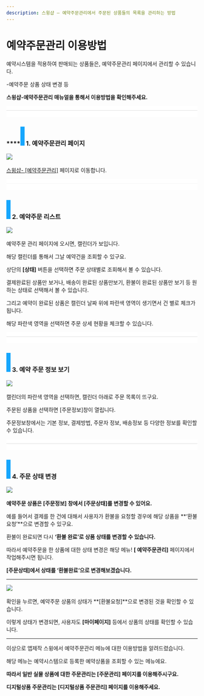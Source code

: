 ```yaml
---
description: 스윙샵 – 예약주문관리에서 주문된 상품들의 목록을 관리하는 방법
---
```


# 예약주문관리 이용방법

예약시스템을 적용하여 판매되는 상품들은, 예약주문관리 페이지에서 관리할 수 있습니다.&#x20;

\-예약주문 상품 상태 변경 등

**스윙샵-예약주문관리 매뉴얼을 통해서 이용방법을 확인해주세요.**

![](<../../.gitbook/assets/구분선 (1) (1).PNG>)

### ****![](<../../.gitbook/assets/image (2).png>) **1. 예약주문관리 페이지**

![](https://wp.swing2app.co.kr/wp-content/uploads/2018/11/%EC%98%88%EC%95%BD%EC%A3%BC%EB%AC%B8.png)

[스윙샵- \[예약주문관리\]](http://www.swing2app.co.kr/view/store\_order\_list\_by\_booking) 페이지로 이동합니다.

![](<../../.gitbook/assets/구분선 (1) (1).PNG>)

### ![](<../../.gitbook/assets/image (2).png>) **2. 예약주문 리스트**

![](https://wp.swing2app.co.kr/wp-content/uploads/2018/11/%EC%98%88%EC%95%BD%EC%A3%BC%EB%AC%B8%EA%B4%80%EB%A6%AC2.png)

예약주문 관리 페이지에 오시면, 캘린더가 보입니다.

해당 캘린더를 통해서 그날 예약건을 조회할 수 있구요.

상단의 **\[상태]** 버튼을 선택하면 주문 상태별로 조회해서 볼 수 있습니다.

결제완료된 상품만 보거나, 배송이 완료된 상품만보기, 환불이 완료된 상품만 보기 등 원하는 상태로 선택해서 볼 수 있습니다.

그리고 예약이 완료된 상품은 캘린더 날짜 위에 파란색 영역이 생기면서 건 별로 체크가 됩니다.

해당 파란색 영역을 선택하면 주문 상세 현황을 체크할 수 있습니다.

![](<../../.gitbook/assets/구분선 (1) (1).PNG>)

### ![](<../../.gitbook/assets/image (2).png>) **3. 예약 주문 정보 보기**

![](https://wp.swing2app.co.kr/wp-content/uploads/2018/11/%EC%98%88%EC%95%BD%EC%A3%BC%EB%AC%B8%EA%B4%80%EB%A6%AC3.png)

캘린더의 파란색 영역을 선택하면, 캘린더 아래로 주문 목록이 뜨구요.

주문된 상품을 선택하면 \[주문정보]창이 열립니다.

주문정보창에서는 기본 정보, 결제방법, 주문자 정보, 배송정보 등 다양한 정보를 확인할 수 있습니다.

![](<../../.gitbook/assets/구분선 (2).PNG>)

### ![](<../../.gitbook/assets/image (2).png>) **4. 주문 상태 변경**

![](https://wp.swing2app.co.kr/wp-content/uploads/2018/11/%EC%98%88%EC%95%BD%EC%A3%BC%EB%AC%B8%EA%B4%80%EB%A6%AC4.png)

**예약주문 상품은 \[주문정보] 창에서 \[주문상태]를 변경할 수 있어요.**

예를 들어서 결제를 한 건에 대해서 사용자가 환불을 요청할 경우에 해당 상품을 **‘환불 요청’**으로 변경할 수 있구요.

환불이 완료되면 다시 **‘환불 완료’로 상품 상태를 변경할 수 있습니다.**

따라서 예약주문을 한 상품에 대한 상태 변경은 해당 메뉴! **\[ 예약주문관리]** 페이지에서 작업해주시면 됩니다.

**\[주문상태]에서 상태를 ‘환불완료‘으로 변경해보겠습니다.**

****

![](https://wp.swing2app.co.kr/wp-content/uploads/2018/11/%EC%98%88%EC%95%BD%EC%A3%BC%EB%AC%B8%EA%B4%80%EB%A6%AC5.png)

확인을 누르면, 예약주문 상품의 상태가 **\[환불요청]**으로 변경된 것을 확인할 수 있습니다.

이렇게 상태가 변경되면, 사용자도 **\[마이페이지]** 등에서 상품의 상태를 확인할 수 있습니다.

***

이상으로 앱제작 스윙에서 예약주문관리 메뉴에 대한 이용방법을 알려드렸습니다.

해당 메뉴는 예약시스템으로 등록한 예약상품을 조회할 수 있는 메뉴에요.



**따라서 일반 실물 상품에 대한 주문관리는 \[주문관리] 페이지를 이용해주시구요.**

**디지털상품 주문관리는  \[디지털상품 주문관리] 페이지를 이용해주세요.**
